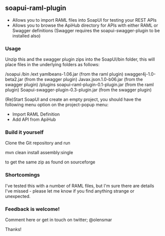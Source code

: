 ## soapui-raml-plugin

- Allows you to import RAML files into SoapUI for testing your REST APIs
- Allows you to browse the ApiHub directory for APIs with either RAML or Swagger definitions (Swagger requires the
  soapui-swagger-plugin to be installed also)

### Usage

Unzip this and the swagger plugin zips into the SoapUI/bin folder, this will place files in the underlying folders as follows:

/soapui
   /bin
      /ext
         yamlbeans-1.06.jar (from the raml plugin)
         swagger4j-1.0-beta2.jar  (from the swagger plugin)
         Javax.json.1.0-b06.jar  (from the swagger plugin)
      /plugins
         soapui-raml-plugin-0.1-plugin.jar  (from the raml plugin)
         Soapui-swagger-plugin-0.3-plugin.jar (from the swagger plugin)


(Re)Start SoapUI and create an empty project, you should have the following menu option on the project-popup menu:
- Import RAML Definition
- Add API from ApiHub

### Build it yourself

Clone the Git repository and run

mvn clean install assembly:single

to get the same zip as found on sourceforge

### Shortcomings

I've tested this with a number of RAML files, but I'm sure there are details I've missed - please let me know if you find
anything strange or unexpected.

### Feedback is welcome!

Comment here or get in touch on twitter; @olensmar

Thanks!